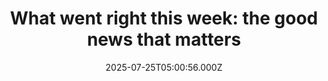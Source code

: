 ---
title: "What went right this week: the good news that matters"
date: 2025-07-25T05:00:56.000Z
category: Human Kindness
externalLink: "https://www.positive.news/society/good-news-stories-from-week-30-of-2025/"
image: ""
excerpt: "A ‘landmark’ climate justice ruling, Europe’s new marine reserves, and the world’s best cycling city, plus more The post What went right this week: the good news that matters appeared first on Positive News.…"
---